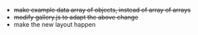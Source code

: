 * ~~make example data array of objects, instead of array of arrays~~
* ~~modify gallery.js to adapt the above change~~
* make the new layout happen